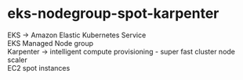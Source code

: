 # eks-nodegroup-spot-karpenter <br />
EKS -> Amazon Elastic Kubernetes Service <br />
EKS Managed Node group <br />
Karpenter -> intelligent compute provisioning -  super fast cluster node scaler <br />
EC2 spot instances 
